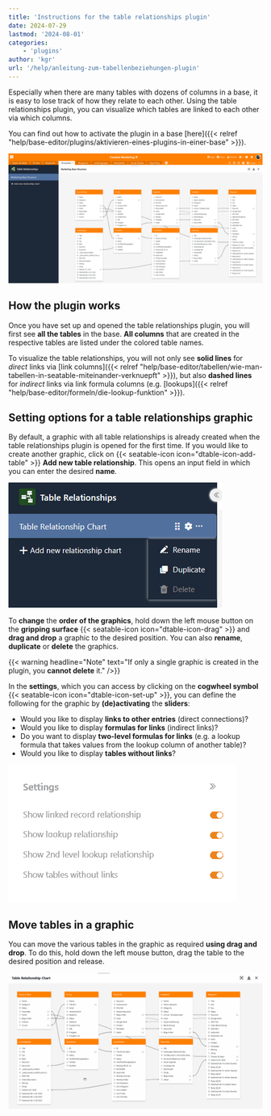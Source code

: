 ```yaml
---
title: 'Instructions for the table relationships plugin'
date: 2024-07-29
lastmod: '2024-08-01'
categories:
    - 'plugins'
author: 'kgr'
url: '/help/anleitung-zum-tabellenbeziehungen-plugin'
---
```


Especially when there are many tables with dozens of columns in a base, it is easy to lose track of how they relate to each other. Using the table relationships plugin, you can visualize which tables are linked to each other via which columns.

You can find out how to activate the plugin in a base [here]({{< relref "help/base-editor/plugins/aktivieren-eines-plugins-in-einer-base" >}}).

![Table relations plugin](images/Table-Relationships-Plugin.png)

## How the plugin works

Once you have set up and opened the table relationships plugin, you will first see **all the tables** in the base. **All columns** that are created in the respective tables are listed under the colored table names.

To visualize the table relationships, you will not only see **solid lines** for _direct_ links via [link columns]({{< relref "help/base-editor/tabellen/wie-man-tabellen-in-seatable-miteinander-verknuepft" >}}), but also **dashed lines** for _indirect_ links via link formula columns (e.g. [lookups]({{< relref "help/base-editor/formeln/die-lookup-funktion" >}}).

## Setting options for a table relationships graphic

By default, a graphic with all table relationships is already created when the table relationships plugin is opened for the first time. If you would like to create another graphic, click on {{< seatable-icon icon="dtable-icon-add-table" >}} **Add new table relationship**. This opens an input field in which you can enter the desired **name**.

![Options of a table relationships graphic](images/Options-of-Table-Relationship-Chart.png)

To **change** the **order of the graphics**, hold down the left mouse button on the **gripping surface** {{< seatable-icon icon="dtable-icon-drag" >}} and **drag and drop** a graphic to the desired position. You can also **rename**, **duplicate** or **delete** the graphics.

{{< warning  headline="Note"  text="If only a single graphic is created in the plugin, you **cannot delete** it." />}}

In the **settings**, which you can access by clicking on the **cogwheel symbol** {{< seatable-icon icon="dtable-icon-set-up" >}}, you can define the following for the graphic by **(de)activating** the **sliders**:

- Would you like to display **links to other entries** (direct connections)?
- Would you like to display **formulas for links** (indirect links)?
- Do you want to display **two-level formulas for links** (e.g. a lookup formula that takes values from the lookup column of another table)?
- Would you like to display **tables without links**?

![Setting options for a table relationships graphic](images/Settings-of-Table-Relationship-Chart.png)

## Move tables in a graphic

You can move the various tables in the graphic as required **using drag and drop**. To do this, hold down the left mouse button, drag the table to the desired position and release.

![Move tables in a table relationships graphic using drag-and-drop](images/Move-tables-in-a-Table-Relationship-Chart.gif)
